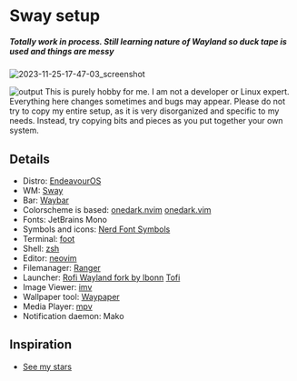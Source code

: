 # Sway setup
#####  Totally work in process. Still learning nature of Wayland so duck tape is used and things are messy
![2023-11-25-17-47-03_screenshot](https://github.com/bitterhalt/Sway-Dotfiles/assets/95308907/39e17dc4-a071-4453-87e5-a581aa040634)

![output](https://github.com/bitterhalt/Sway-Dotfiles/assets/95308907/d07b543c-7908-4621-8454-44a2480ae36f)
This is purely hobby for me. I am not a developer or Linux expert. Everything here changes sometimes and bugs may appear.
Please do not try to copy my entire setup, as it is very disorganized and specific to my needs. Instead, try copying bits and pieces as you put together your own system. 

## Details
- Distro: [EndeavourOS](https://endeavouros.com/)
 - WM: [Sway](https://github.com/swaywm/sway)
 - Bar: [Waybar](https://github.com/Alexays/Waybar)
- Colorscheme is based: [onedark.nvim](https://github.com/navarasu/onedark.nvim) [onedark.vim](https://github.com/joshdick/onedark.vim)
- Fonts: JetBrains Mono
- Symbols and icons: [Nerd Font Symbols](https://archlinux.org/packages/extra/any/ttf-nerd-fonts-symbols/) 
- Terminal: [foot](https://codeberg.org/dnkl/foot)
 - Shell: [zsh](https://www.zsh.org/)
 - Editor: [neovim](https://neovim.io/)
 - Filemanager: [Ranger](https://github.com/ranger/ranger)
 - Launcher: [Rofi Wayland fork by lbonn](https://github.com/lbonn/rofi) [Tofi](https://github.com/philj56/tofi)
 - Image Viewer: [imv](https://sr.ht/~exec64/imv/)
 - Wallpaper tool: [Waypaper](https://github.com/anufrievroman/waypaper)
- Media Player: [mpv](https://mpv.io/)
- Notification daemon: Mako

## Inspiration 
- [See my stars](https://github.com/bitterhalt?tab=stars) 

